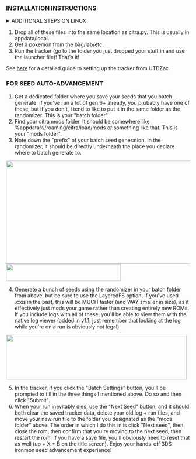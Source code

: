 ### INSTALLATION INSTRUCTIONS ###

<details>
  <summary>ADDITIONAL STEPS ON LINUX</summary>

1. Install `python3`,`python3-pip` and `tk`.
2. Navigate to citra-linux-appimage-xxxxxxx-xxxxxxx/scripting.
3. Setup a virtual python environment.
   ```bash
   python3 -m venv .ironmon
   source .ironmon/bin/activate
   ```
4. Make the launcher executable and run it.
   ```bash
   chmod +x launcher-UNIX.sh
   ./launcher-UNUX.sh
   ```
</details>

1. Drop all of these files into the same location as citra.py. This is usually in appdata/local.
2. Get a pokemon from the bag/lab/etc.
3. Run the tracker (go to the folder you just dropped your stuff in and use the launcher file)! That's it!

See [here](https://gist.github.com/UTDZac/1db6bbadb9457802d848c4c592d069fd#tracker-setup) for a detailed guide to setting up the tracker from UTDZac.

### FOR SEED AUTO-ADVANCEMENT ###

1. Get a dedicated folder where you save your seeds that you batch generate. If you've run a lot of gen 6+ already, you probably have one of these, but if you don't, I tend to like to put it in the same folder as the randomizer. This is your "batch folder".
2. Find your citra mods folder. It should be somewhere like %appdata%/roaming/citra/load/mods or something like that. This is your "mods folder".
3. Note down the "prefix" of your batch seed generation. In the randomizer, it should be directly underneath the place you declare where to batch generate to.

<div><img src="https://github.com/kcblack42/Citra-Tracker-v2/blob/main/images/screens/setup1.png" height="282" width="617" /></div>
<div><img src="https://github.com/kcblack42/Citra-Tracker-v2/blob/main/images/screens/setup2.png" height="47" width="314" /></div>

4. Generate a bunch of seeds using the randomizer in your batch folder from above, but be sure to use the LayeredFS option. If you've used .cxis in the past, this will be MUCH faster (and WAY smaller in size), as it effectively just mods your game rather than creating entirely new ROMs. If you include logs with all of these, you'll be able to view them with the native log viewer (added in v1.1; just remember that looking at the log while you're on a run is obviously not legal).

<div><img src="https://github.com/kcblack42/Citra-Tracker-v2/blob/main/images/screens/setup3.png" height="122" width="495" /></div>

5. In the tracker, if you click the "Batch Settings" button, you'll be prompted to fill in the three things I mentioned above. Do so and then click "Submit".
6. When your run inevitably dies, use the "Next Seed" button, and it should both clear the saved tracker data, delete your old log + run files, and move your new run file to the folder you designated as the "mods folder" above. The order in which I do this in is click "Next seed", then close the rom, then confirm that you're moving to the next seed, then restart the rom. If you have a save file, you'll obviously need to reset that as well (up + X + B on the title screen). Enjoy your hands-off 3DS ironmon seed advancement experience!
